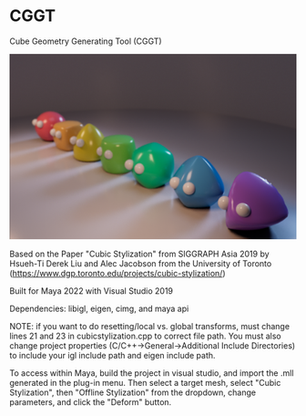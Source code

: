 # CGGT
Cube Geometry Generating Tool (CGGT)

![](./shapebois.png)

Based on the Paper "Cubic Stylization" from SIGGRAPH Asia 2019 by Hsueh-Ti Derek Liu and Alec Jacobson from the University of Toronto (https://www.dgp.toronto.edu/projects/cubic-stylization/)

Built for Maya 2022 with Visual Studio 2019

Dependencies: libigl, eigen, cimg, and maya api

NOTE: if you want to do resetting/local vs. global transforms, must change lines 21 and 23 in cubicstylization.cpp to correct file path. 
You must also change project properties (C/C++->General->Additional Include Directories) to include your igl include path and eigen include path.

To access within Maya, build the project in visual studio, and import the .mll generated in the plug-in menu. Then select a target mesh, select "Cubic Stylization", then "Offline Stylization" from the dropdown, change parameters, and click the "Deform" button.
